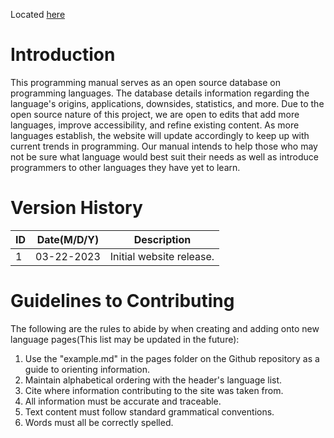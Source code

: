 Located [here](https://apickledwalrus.github.io/programming-manual/)

# Introduction
This programming manual serves as an open source database on programming languages. The database details information regarding the language's origins, applications, downsides, statistics, and more. Due to the open source nature of this project, we are open to edits that add more languages, improve accessibility, and refine existing content. As more languages establish, the website will update accordingly to keep up with current trends in programming. Our manual intends to help those who may not be sure what language would best suit their needs as well as introduce programmers to other languages they have yet to learn.

# Version History
|ID   |Date(M/D/Y)|Description              |
|-----|-----------|-------------------------|
|1    |03-22-2023 |Initial website release. |

# Guidelines to Contributing
The following are the rules to abide by when creating and adding onto new language pages(This list may be updated in the future):
1. Use the "example.md" in the pages folder on the Github repository as a guide to orienting information.
2. Maintain alphabetical ordering with the header's language list.
3. Cite where information contributing to the site was taken from.
4. All information must be accurate and traceable. 
5. Text content must follow standard grammatical conventions.
6. Words must all be correctly spelled.

# FAQ
#### What is this programming manual?
A database with information on various programming languages.


#### How do I view the content?
Click on the link above on the "here" to access the site. Different pages are accessed by clicking on the various language names on the head bar.


#### How do I contribute?
1. Fork the repository.
2. Make changes as desired following the general template.
 *  The general template can be found under pages as "example.md".
3. Once content with the edits, do a pull request.
4. Request acceptance/denial results release within 7 days.


#### Why weren't my edits accepted?
Requests are only denied if they do not abide the guidelines or the inclusion/ethics policies.


#### Why isn't the page content updating?
Give the website a few minutes at least to update. If the site doesn't update with the newly added information, please contact programmingmanual.help@gmail.com.

# Inclusion
Equity, diversity, and inclusion are key to our project. Regardless of identity and background, we aim to keep our project open and accessible to all potential contributors to this language database. We actively strive to combat discrimination. A wide range of perspectives helps the project grow and evolve as well as encourage intellectual discourse on computing languages. 

# Ethics
Due to the open-source nature of this project, individuals may add on new content or edit current content. Contributors should keep in mind basic code of conduct regarding collaboration. Only changes that comply with our set expectations and values will be considered as additions to this database. Plagiarism is not tolerated and we expect contributors to provide source links as well for other collaborators to be credited appropriately. Hateful speech and private personal information are also not allowed on pages. Lastly, all of our database’s users and contributors reserve the right to confidentiality. 

# Credits
<!-- Pitt Fuego Credit -->
[PittFuego/elevator-pitch-generator](https://github.com/Pitt-Fuego/elevator-pitch-generator)

Copyright Stephen J. Quigley (See [MIT License](MIT.txt))

<!-- ZeroMD Credit -->
[zerodevx/zero-md](https://github.com/zerodevx/zero-md)

Copyright Jason Lee (See [ISC License](ISC.txt))
